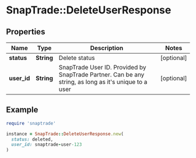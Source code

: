 # SnapTrade::DeleteUserResponse

## Properties

| Name | Type | Description | Notes |
| ---- | ---- | ----------- | ----- |
| **status** | **String** | Delete status | [optional] |
| **user_id** | **String** | SnapTrade User ID. Provided by SnapTrade Partner. Can be any string, as long as it&#39;s unique to a user | [optional] |

## Example

```ruby
require 'snaptrade'

instance = SnapTrade::DeleteUserResponse.new(
  status: deleted,
  user_id: snaptrade-user-123
)
```

